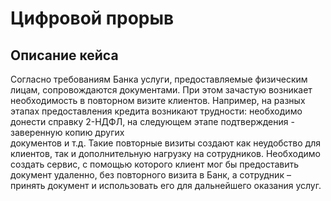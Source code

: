 # Цифровой прорыв

## Описание кейса

Согласно требованиям Банка услуги, 
предоставляемые физическим лицам, 
сопровождаются документами. При этом 
зачастую возникает необходимость в 
повторном визите клиентов. Например, 
на разных этапах предоставления кредита 
возникают трудности: необходимо донести 
справку 2-НДФЛ, на следующем этапе 
подтверждения - заверенную копию других  
документов и т.д. Такие повторные визиты создают 
как неудобство для клиентов, так и 
дополнительную нагрузку на сотрудников. 
Необходимо создать сервис, с помощью которого 
клиент мог бы предоставить документ удаленно, 
без повторного визита в Банк, а сотрудник – 
принять документ и использовать его для 
дальнейшего оказания услуг.